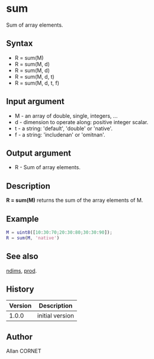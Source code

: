 # sum

Sum of array elements.

## Syntax

- R = sum(M)
- R = sum(M, d)
- R = sum(M, d)
- R = sum(M, d, t)
- R = sum(M, d, t, f)

## Input argument

- M - an array of double, single, integers, ...
- d - dimension to operate along: positive integer scalar.
- t - a string: 'default', 'double' or 'native'.
- f - a string: 'includenan' or 'omitnan'.

## Output argument

- R - Sum of array elements.

## Description

  <p><b>R = sum(M)</b> returns the sum of the array elements of M.</p>

## Example

```matlab
M = uint8([10:30:70;20:30:80;30:30:90]);
R = sum(M, 'native')
```

## See also

[ndims](ndims.html), [prod](prod.md).

## History

| Version | Description     |
| ------- | --------------- |
| 1.0.0   | initial version |

## Author

Allan CORNET
